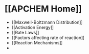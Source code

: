 # [[APCHEM Home]]

- [[Maxwell-Boltzmann Distribution]]
- [[Activation Energy]]
- [[Rate Laws]]
- [[Factors affecting rate of reaction]]
- [[Reaction Mechanisms]]
- 